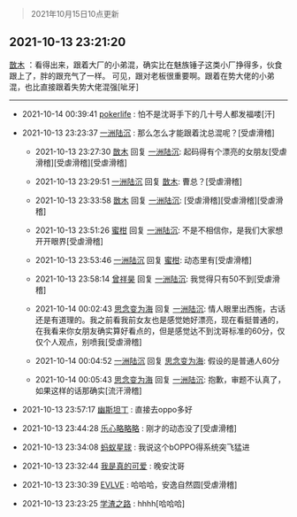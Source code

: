 > 2021年10月15日10点更新
<link rel="stylesheet" href="https://cdn.jsdelivr.net/gh/taotie6/sampleJSON@main/css/photo_show.css">
<meta name="referrer" content="no-referrer" />


 ## 2021-10-13 23:21:20 

 [㪚木](https://www.coolapk.com/feed/30672280?shareKey=OWMxZGMzZDU1YjRmNjE2NzAyMjQ~) ：看得出来，跟着大厂的小弟混，确实比在魅族锤子这类小厂挣得多，伙食跟上了，胖的跟充气了一样。
可见，跟对老板很重要啊。跟着在势大佬的小弟混，也比直接跟着失势大佬混强[呲牙] 

<div class="album">
</div>

 ------- 

- 2021-10-14 00:39:41 [pokerlife](uid=575409) : 怕不是沈哥手下的几十号人都发福喽[汗] 

- 2021-10-13 23:23:37 [一洲陆沉](uid=889471) : 那么怎么才能跟着沈总混呢？[受虐滑稽] 

    - 2021-10-13 23:27:30 [㪚木](uid=1081091) 回复 [一洲陆沉](uid=889471): 起码得有个漂亮的女朋友[受虐滑稽][受虐滑稽][受虐滑稽] 

    - 2021-10-13 23:29:51 [一洲陆沉](uid=889471) 回复 [㪚木](uid=1081091): 曹总？[受虐滑稽] 

    - 2021-10-13 23:33:58 [㪚木](uid=1081091) 回复 [一洲陆沉](uid=889471): [受虐滑稽][受虐滑稽][受虐滑稽] 

    - 2021-10-13 23:51:26 [蜜柑](uid=1097842) 回复 [一洲陆沉](uid=889471): 不是不相信你，是我们大家想开开眼界[受虐滑稽] 

    - 2021-10-13 23:53:46 [一洲陆沉](uid=889471) 回复 [蜜柑](uid=1097842): 动态里有[受虐滑稽] 

    - 2021-10-13 23:58:14 [曾祥昊](uid=6695078) 回复 [一洲陆沉](uid=889471): 我觉得只有50不到[受虐滑稽] 

    - 2021-10-14 00:02:43 [思念变为海](uid=3297485) 回复 [一洲陆沉](uid=889471): 情人眼里出西施，古话还是有道理的。我之前看我前女友也是感觉她好漂亮，现在看挺普通的，在我看来你女朋友确实算好看点的，但是感觉达不到沈哥标准的60分，仅仅个人观点，别喷我[受虐滑稽] 

    - 2021-10-14 00:04:52 [一洲陆沉](uid=889471) 回复 [思念变为海](uid=3297485): 假设的是普通人60分 

    - 2021-10-14 00:05:43 [思念变为海](uid=3297485) 回复 [一洲陆沉](uid=889471): 抱歉，审题不认真了，如果这样的话那确实[流汗滑稽] 

- 2021-10-13 23:57:17 [幽斯坦丁](uid=725415) : 直接去oppo多好 

- 2021-10-13 23:44:28 [乐心略略略](uid=3897981) : 刚才的动态没了[受虐滑稽] 

- 2021-10-13 23:34:08 [蚂蚁星球](uid=456601) : 我说这个bOPPO得系统突飞猛进 

- 2021-10-13 23:32:44 [我是真的可爱](uid=731138) : 晚安沈哥 

- 2021-10-13 23:30:39 [EVLVE](uid=624501) : 哈哈哈，安逸自然圆[受虐滑稽] 

- 2021-10-13 23:23:25 [学渣之路](uid=935369) : hhhh[哈哈哈] 

